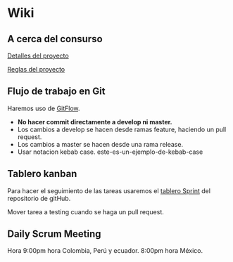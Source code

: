 # Wiki

## A cerca del consurso
[Detalles del proyecto](https://www.notion.so/Proyecto-Comfeco-15c64dbfad50403fb1e8263284ff0877)

[Reglas del proyecto](https://tinyurl.com/Reglas-Proyecto)

## Flujo de trabajo en Git
Haremos uso de [GitFlow](https://www.atlassian.com/es/git/tutorials/comparing-workflows/gitflow-workflow).
- **No hacer commit directamente a develop ni master.**
- Los cambios a develop se hacen desde ramas feature, haciendo un pull request.
- Los cambios a master se hacen desde una rama release.
- Usar notacion kebab case. este-es-un-ejemplo-de-kebab-case

## Tablero kanban
Para hacer el seguimiento de las tareas usaremos el [tablero Sprint](https://github.com/Comunidad-de-Programadores/Team-Angular-44-Comfeco/projects/1) del repositorio de gitHub.

Mover tarea a testing cuando se haga un pull request.

## Daily Scrum Meeting
Hora 9:00pm hora Colombia, Perú y ecuador. 8:00pm hora México.